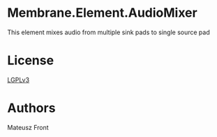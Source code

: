 # Membrane.Element.AudioMixer

This element mixes audio from multiple sink pads to single source pad


# License

[LGPLv3](https://www.gnu.org/licenses/lgpl-3.0.en.html)


# Authors

Mateusz Front
